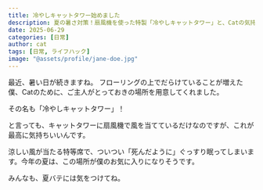 ```yaml
---
title: 冷やしキャットタワー始めました
description: 夏の暑さ対策！扇風機を使った特製「冷やしキャットタワー」と、Catの気持ちよさそうな寝顔をご紹介。
date: 2025-06-29
categories: [日常]
author: cat
tags: [日常, ライフハック]
image: "@assets/profile/jane-doe.jpg"
---
```


最近、暑い日が続きますね。
フローリングの上でだらけていることが増えた僕、Catのために、ご主人がとっておきの場所を用意してくれました。

その名も「冷やしキャットタワー」！

と言っても、キャットタワーに扇風機で風を当てているだけなのですが、これが最高に気持ちいいんです。

涼しい風が当たる特等席で、ついつい「死んだように」ぐっすり眠ってしまいます。今年の夏は、この場所が僕のお気に入りになりそうです。

みんなも、夏バテには気をつけてね。